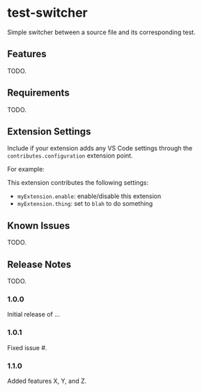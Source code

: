 # test-switcher

Simple switcher between a source file and its corresponding test.

## Features

TODO.

## Requirements

TODO.

## Extension Settings

Include if your extension adds any VS Code settings through the `contributes.configuration` extension point.

For example:

This extension contributes the following settings:

* `myExtension.enable`: enable/disable this extension
* `myExtension.thing`: set to `blah` to do something

## Known Issues

TODO.

## Release Notes

TODO.

### 1.0.0

Initial release of ...

### 1.0.1

Fixed issue #.

### 1.1.0

Added features X, Y, and Z.